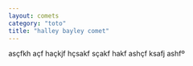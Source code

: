 ```yaml
---
layout: comets
category: "toto"
title: "halley bayley comet"
---
```


 asçfkh açf haçkjf hçsakf sçakf hakf ashçf ksafj ashfº